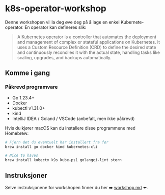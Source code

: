 # k8s-operator-workshop

Denne workshopen vil la deg øve deg på å lage en enkel Kubernete-operator. En operator kan defineres slik:
> A Kubernetes operator is a controller that automates the deployment and management of complex or stateful applications on Kubernetes. It uses a Custom Resource Definition (CRD) to define the desired state and continuously reconciles it with the actual state, handling tasks like scaling, upgrades, and backups automatically.

## Komme i gang

### Påkrevd programvare
- Go 1.23.4+
- Docker
- kubectl v1.31.0+
- kind
- IntelliJ IDEA / Goland / VSCode (anbefalt, men ikke påkrevd)

Hvis du kjører macOS kan du installere disse programmene med Homebrew:
```sh
# Fjern det du eventuelt har installert fra før
brew install go docker kind kubernetes-cli

# Nice to haves
brew install kubectx k9s kube-ps1 golangci-lint stern
```

## Instruksjoner

Selve instruksjonene for workshopen finner du her ➡️ [workshop.md](./workshop.md) ⬅️.
